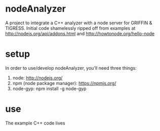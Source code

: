 nodeAnalyzer
============

A project to integrate a C++ analyzer with a node server for GRIFFIN &amp; TIGRESS.
Initial code shamelessly ripped off from examples at
http://nodejs.org/api/addons.html
and
http://howtonode.org/hello-node

setup
============
In order to use/develop nodeAnalyzer, you'll need three things:

1. node: http://nodejs.org/
2. npm (node package manager): https://npmjs.org/
3. node-gyp: npm install -g node-gyp

use
============
The example C++ code lives 
